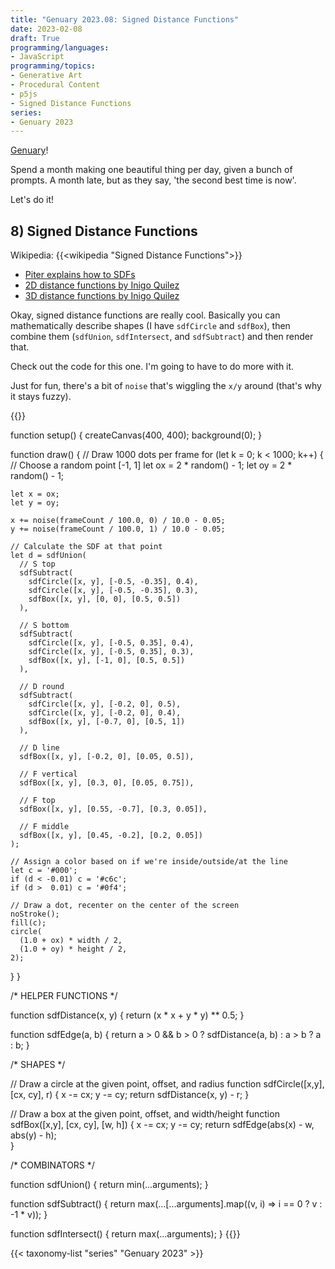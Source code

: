 ```yaml
---
title: "Genuary 2023.08: Signed Distance Functions"
date: 2023-02-08
draft: True
programming/languages:
- JavaScript
programming/topics:
- Generative Art
- Procedural Content
- p5js
- Signed Distance Functions
series:
- Genuary 2023
---
```

[Genuary](https://genuary.art/)! 

Spend a month making one beautiful thing per day, given a bunch of prompts. A month late, but as they say, 'the second best time is now'.  

Let's do it!

## 8) Signed Distance Functions

<!--more-->

Wikipedia: {{<wikipedia "Signed Distance Functions">}}

* [Piter explains how to SDFs](https://genuary.art/wtsdf)
* [2D distance functions by Inigo Quilez](https://iquilezles.org/articles/distfunctions2d/)
* [3D distance functions by Inigo Quilez](https://iquilezles.org/articles/distfunctions/)

Okay, signed distance functions are really cool. Basically you can mathematically describe shapes (I have `sdfCircle` and `sdfBox`), then combine them (`sdfUnion`, `sdfIntersect`, and `sdfSubtract`) and then render that. 

Check out the code for this one. I'm going to have to do more with it. 

Just for fun, there's a bit of `noise` that's wiggling the `x/y` around (that's why it stays fuzzy). 

{{<p5js width="400" height="420">}}

function setup() {
  createCanvas(400, 400);
  background(0);
}

function draw() {
  // Draw 1000 dots per frame
  for (let k = 0; k < 1000; k++) {
    // Choose a random point [-1, 1]
    let ox = 2 * random() - 1;
    let oy = 2 * random() - 1;
    
    let x = ox;
    let y = oy;
    
    x += noise(frameCount / 100.0, 0) / 10.0 - 0.05;
    y += noise(frameCount / 100.0, 1) / 10.0 - 0.05;
    
    // Calculate the SDF at that point
    let d = sdfUnion(
      // S top
      sdfSubtract(
        sdfCircle([x, y], [-0.5, -0.35], 0.4),
        sdfCircle([x, y], [-0.5, -0.35], 0.3),
        sdfBox([x, y], [0, 0], [0.5, 0.5])
      ),
      
      // S bottom
      sdfSubtract(
        sdfCircle([x, y], [-0.5, 0.35], 0.4),
        sdfCircle([x, y], [-0.5, 0.35], 0.3),
        sdfBox([x, y], [-1, 0], [0.5, 0.5])
      ),
      
      // D round
      sdfSubtract(
        sdfCircle([x, y], [-0.2, 0], 0.5),
        sdfCircle([x, y], [-0.2, 0], 0.4),
        sdfBox([x, y], [-0.7, 0], [0.5, 1])
      ),
      
      // D line
      sdfBox([x, y], [-0.2, 0], [0.05, 0.5]),
      
      // F vertical
      sdfBox([x, y], [0.3, 0], [0.05, 0.75]),
      
      // F top
      sdfBox([x, y], [0.55, -0.7], [0.3, 0.05]),
      
      // F middle
      sdfBox([x, y], [0.45, -0.2], [0.2, 0.05])
    );
    
    // Assign a color based on if we're inside/outside/at the line
    let c = '#000';
    if (d < -0.01) c = '#c6c';
    if (d >  0.01) c = '#0f4';

    // Draw a dot, recenter on the center of the screen
    noStroke();
    fill(c);
    circle(
      (1.0 + ox) * width / 2,
      (1.0 + oy) * height / 2,
    2);
  }
}

/* HELPER FUNCTIONS */

function sdfDistance(x, y) {
  return (x * x + y * y) ** 0.5;
}

function sdfEdge(a, b) { 
  return a > 0 && b > 0 ? sdfDistance(a, b) : a > b ? a : b;
}

/* SHAPES */

// Draw a circle at the given point, offset, and radius
function sdfCircle([x,y], [cx, cy], r) {
  x -= cx;
  y -= cy;
  return sdfDistance(x, y) - r;
}

// Draw a box at the given point, offset, and width/height
function sdfBox([x,y], [cx, cy], [w, h]) {
  x -= cx;
  y -= cy;
  return sdfEdge(abs(x) - w, abs(y) - h);  
}

/* COMBINATORS */

function sdfUnion() {
  return min(...arguments);
}

function sdfSubtract() {
  return max(...[...arguments].map((v, i) => i == 0 ? v : -1 * v));
}

function sdfIntersect() {
  return max(...arguments);
}
{{</p5js>}}

{{< taxonomy-list "series" "Genuary 2023" >}}
